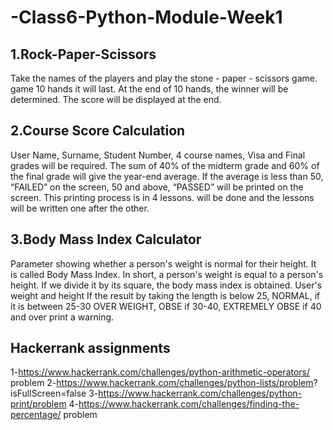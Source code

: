 # -Class6-Python-Module-Week1

## 1.Rock-Paper-Scissors
Take the names of the players and play the stone - paper - scissors game. game 10 hands
it will last. At the end of 10 hands, the winner will be determined. The score will be displayed at the end.

## 2.Course Score Calculation
User Name, Surname, Student Number, 4 course names, Visa and
Final grades will be required. The sum of 40% of the midterm grade and 60% of the final grade
will give the year-end average. If the average is less than 50, “FAILED” on the screen, 50
and above, “PASSED” will be printed on the screen. This printing process is in 4 lessons.
will be done and the lessons will be written one after the other.

## 3.Body Mass Index Calculator
Parameter showing whether a person's weight is normal for their height.
It is called Body Mass Index. In short, a person's weight is equal to a person's height.
If we divide it by its square, the body mass index is obtained. User's weight and height
If the result by taking the length is below 25, NORMAL, if it is between 25-30
OVER WEIGHT, OBSE if 30-40, EXTREMELY OBSE if 40 and over
print a warning.

## Hackerrank assignments
1-https://www.hackerrank.com/challenges/python-arithmetic-operators/
problem
2-https://www.hackerrank.com/challenges/python-lists/problem?
isFullScreen=false
3-https://www.hackerrank.com/challenges/python-print/problem
4-https://www.hackerrank.com/challenges/finding-the-percentage/
problem
